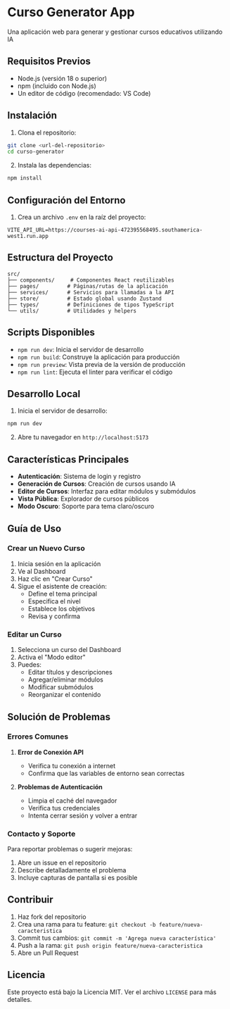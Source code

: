 # Curso Generator App

Una aplicación web para generar y gestionar cursos educativos utilizando IA

## Requisitos Previos

- Node.js (versión 18 o superior)
- npm (incluido con Node.js)
- Un editor de código (recomendado: VS Code)

## Instalación

1. Clona el repositorio:
```bash
git clone <url-del-repositorio>
cd curso-generator
```

2. Instala las dependencias:
```bash
npm install
```

## Configuración del Entorno

1. Crea un archivo `.env` en la raíz del proyecto:
```env
VITE_API_URL=https://courses-ai-api-472395568495.southamerica-west1.run.app
```

## Estructura del Proyecto

```
src/
├── components/     # Componentes React reutilizables
├── pages/         # Páginas/rutas de la aplicación
├── services/      # Servicios para llamadas a la API
├── store/         # Estado global usando Zustand
├── types/         # Definiciones de tipos TypeScript
└── utils/         # Utilidades y helpers
```

## Scripts Disponibles

- `npm run dev`: Inicia el servidor de desarrollo
- `npm run build`: Construye la aplicación para producción
- `npm run preview`: Vista previa de la versión de producción
- `npm run lint`: Ejecuta el linter para verificar el código

## Desarrollo Local

1. Inicia el servidor de desarrollo:
```bash
npm run dev
```

2. Abre tu navegador en `http://localhost:5173`

## Características Principales

- **Autenticación**: Sistema de login y registro
- **Generación de Cursos**: Creación de cursos usando IA
- **Editor de Cursos**: Interfaz para editar módulos y submódulos
- **Vista Pública**: Explorador de cursos públicos
- **Modo Oscuro**: Soporte para tema claro/oscuro

## Guía de Uso

### Crear un Nuevo Curso

1. Inicia sesión en la aplicación
2. Ve al Dashboard
3. Haz clic en "Crear Curso"
4. Sigue el asistente de creación:
   - Define el tema principal
   - Especifica el nivel
   - Establece los objetivos
   - Revisa y confirma

### Editar un Curso

1. Selecciona un curso del Dashboard
2. Activa el "Modo editor"
3. Puedes:
   - Editar títulos y descripciones
   - Agregar/eliminar módulos
   - Modificar submódulos
   - Reorganizar el contenido

## Solución de Problemas

### Errores Comunes

1. **Error de Conexión API**
   - Verifica tu conexión a internet
   - Confirma que las variables de entorno sean correctas

2. **Problemas de Autenticación**
   - Limpia el caché del navegador
   - Verifica tus credenciales
   - Intenta cerrar sesión y volver a entrar

### Contacto y Soporte

Para reportar problemas o sugerir mejoras:
1. Abre un issue en el repositorio
2. Describe detalladamente el problema
3. Incluye capturas de pantalla si es posible

## Contribuir

1. Haz fork del repositorio
2. Crea una rama para tu feature: `git checkout -b feature/nueva-caracteristica`
3. Commit tus cambios: `git commit -m 'Agrega nueva característica'`
4. Push a la rama: `git push origin feature/nueva-caracteristica`
5. Abre un Pull Request

## Licencia

Este proyecto está bajo la Licencia MIT. Ver el archivo `LICENSE` para más detalles.